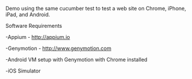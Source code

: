 Demo using the same cucumber test to test a web site on Chrome, iPhone, iPad, and Android.

Software Requirements

-Appium - http://appium.io

-Genymotion - http://www.genymotion.com
   
   -Android VM setup with Genymotion with Chrome installed

-iOS Simulator
